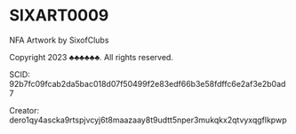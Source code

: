 # SIXART0009
NFA Artwork by SixofClubs

Copyright 2023 ♣♣♣♣♣♣. All rights reserved.

SCID: 92b7fc09fcab2da5bac018d07f50499f2e83edf66b3e58fdffc6e2af3e2b0ad7

Creator: dero1qy4ascka9rtspjvcyj6t8maazaay8t9udtt5nper3mukqkx2qtvyxqgflkpwp
